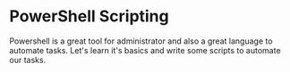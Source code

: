 # PowerShell Scripting
Powershell is a great tool for administrator and also a great language to automate tasks. Let's learn it's basics and write some scripts to automate our tasks.
